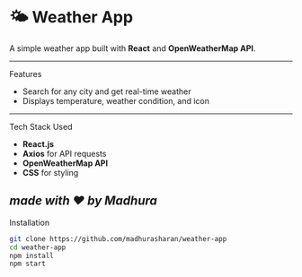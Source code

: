 # 🌤️ Weather App

A simple weather app built with **React** and **OpenWeatherMap API**. 

---

Features

-  Search for any city and get real-time weather
-  Displays temperature, weather condition, and icon

---

Tech Stack Used

- **React.js**
- **Axios** for API requests
- **OpenWeatherMap API**
- **CSS** for styling


*made with ❤️ by **Madhura***
---

Installation

```bash
git clone https://github.com/madhurasharan/weather-app
cd weather-app
npm install
npm start


